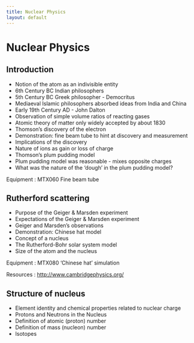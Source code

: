 ```yaml
---
title: Nuclear Physics
layout: default
---
```

# Nuclear Physics

## Introduction
*	Notion of the atom as an indivisible entity
*	6th Century BC Indian philosophers
*	5th Century BC Greek philosopher - Democritus
*	Mediaeval Islamic philosophers absorbed ideas from India and China
*	Early 19th Century AD - John Dalton
*	Observation of simple volume ratios of reacting gases
*	Atomic theory of matter only widely accepted by about 1830
*	Thomson’s discovery of the electron
*	Demonstration: fine beam tube to hint at discovery and measurement
*	Implications of the discovery
*	Nature of ions as gain or loss of charge
*	Thomson’s plum pudding model
*	Plum pudding model was reasonable - mixes opposite charges
*	What was the nature of the ‘dough’ in the plum pudding model?

Equipment
: MTX060 Fine beam tube

## Rutherford scattering
*	Purpose of the Geiger & Marsden experiment
*	Expectations of the Geiger & Marsden experiment
*	Geiger and Marsden’s observations
*	Demonstration: Chinese hat model
*	Concept of a nucleus
*	The Rutherford-Bohr solar system model
*	Size of the atom and the nucleus

Equipment
: MTX080 ‘Chinese hat’ simulation

Resources
: <http://www.cambridgephysics.org/>

## Structure of nucleus
*	Element identity and chemical properties related to nuclear charge
*	Protons and Neutrons in the Nucleus
*	Definition of atomic (proton) number
*	Definition of mass (nucleon) number
*	Isotopes 
